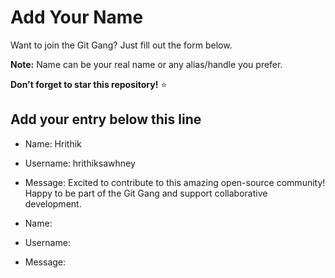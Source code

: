 # Add Your Name

Want to join the Git Gang? Just fill out the form below.

**Note:** Name can be your real name or any alias/handle you prefer.

**Don't forget to star this repository!** ⭐

## Add your entry below this line

- Name: Hrithik
- Username: hrithiksawhney
- Message: Excited to contribute to this amazing open-source community! Happy to be part of the Git Gang and support collaborative development.

- Name: 
- Username: 
- Message: 
